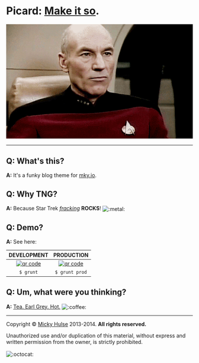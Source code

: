 # Picard: [Make it so](http://youtu.be/oiSn2JuDQSc).

[![Jean-Luc Picard](picard.gif)](http://www.youtube.com/watch?v=-ZxHAZChcYU)

---

## Q: What's this?

**A:** It's a funky blog theme for [mky.io](http://mky.io).

## Q: Why TNG?

**A:** Because Star Trek [_fracking_](http://youtu.be/r7KcpgQKo2I?t=19s) **ROCKS**! <img width="20" height="20" align="absmiddle" src="https://github.global.ssl.fastly.net/images/icons/emoji/metal.png" alt=":metal:" title=":metal:" class="emoji">

## Q: Demo?

**A:** See here:

DEVELOPMENT | PRODUCTION
:-: | :-:
[![qr code](http://chart.apis.google.com/chart?cht=qr&chl=http://mhulse.github.io/picard/dev/&chs=240x240)](http://mhulse.github.io/picard/dev/) | [![qr code](http://chart.apis.google.com/chart?cht=qr&chl=http://mhulse.github.io/picard/prod/&chs=240x240)](http://mhulse.github.io/picard/prod/)
`$ grunt` | `$ grunt prod`

## Q: Um, what were you thinking?

**A:** [Tea. Earl Grey. Hot.](http://youtu.be/R2IJdfxWtPM) <img width="20" height="20" align="absmiddle" src="https://github.global.ssl.fastly.net/images/icons/emoji/coffee.png" alt=":coffee:" title=":coffee:" class="emoji">

---

Copyright &copy; [Micky Hulse](http://mky.io) 2013-2014. **All rights reserved.**

Unauthorized use and/or duplication of this material, without express and written permission from the owner, is strictly prohibited.

<img width="20" height="20" align="absmiddle" src="https://github.global.ssl.fastly.net/images/icons/emoji/octocat.png" alt=":octocat:" title=":octocat:" class="emoji">
